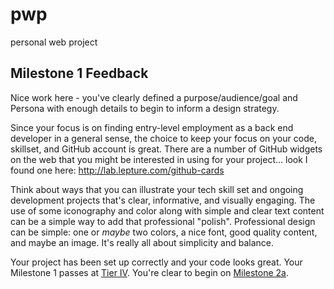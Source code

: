 # pwp
personal web project

## Milestone 1 Feedback
Nice work here - you've clearly defined a purpose/audience/goal and Persona with enough details to begin to inform a design strategy.

Since your focus is on finding entry-level employment as a back end developer in a general sense, the choice to keep your focus on your code, skillset, and GitHub account is great. There are a number of GitHub widgets on the web that you might be interested in using for your project... look I found one here: http://lab.lepture.com/github-cards

Think about ways that you can illustrate your tech skill set and ongoing development projects that's clear, informative, and visually engaging. The use of some iconography and color along with simple and clear text content can be a simple way to add that professional "polish". Professional design can be simple: one or _maybe_ two colors, a nice font, good quality content, and maybe an image. It's really all about simplicity and balance.

Your project has been set up correctly and your code looks great. Your Milestone 1 passes at [Tier IV](https://bootcamp-coders.cnm.edu/projects/personal/rubric/). You're clear to begin on [Milestone 2a](https://bootcamp-coders.cnm.edu/projects/personal/milestone-two/). 

